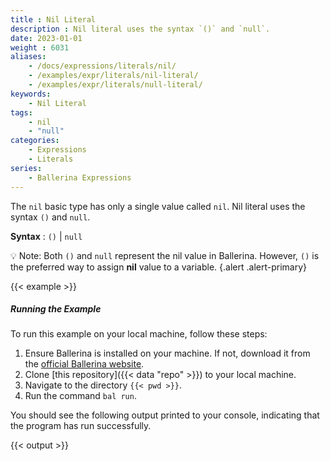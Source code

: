 ```yaml
---
title : Nil Literal
description : Nil literal uses the syntax `()` and `null`.
date: 2023-01-01
weight : 6031
aliases:
    - /docs/expressions/literals/nil/
    - /examples/expr/literals/nil-literal/
    - /examples/expr/literals/null-literal/
keywords:
    - Nil Literal
tags:
    - nil
    - "null"
categories:
    - Expressions
    - Literals
series:
    - Ballerina Expressions
---
```


The `nil` basic type has only a single value called `nil`. Nil literal uses the syntax `()` and `null`.


**Syntax** : `()` | `null`

💡 Note: Both `()` and `null` represent the nil value in Ballerina. However, `()` is the preferred way to assign **nil** value to a variable.
{.alert .alert-primary}

{{< example >}}

##### Running the Example

To run this example on your local machine, follow these steps:

1. Ensure Ballerina is installed on your machine. If not, download it from the [official Ballerina website](https://ballerina.io).
2. Clone [this repository]({{< data "repo" >}}) to your local machine.
3. Navigate to the directory `{{< pwd >}}`.
4. Run the command `bal run`. 

You should see the following output printed to your console, indicating that the program has run successfully.

{{< output >}}
